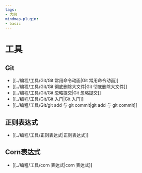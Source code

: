 ```yaml
---
tags: 
- 大纲
mindmap-plugin: 
- basic
---
```


# 工具

## Git
- [[../编程/工具/Git/Git 常用命令动画|Git 常用命令动画]]
- [[../编程/工具/Git/Git 彻底删除大文件|Git 彻底删除大文件]]
- [[../编程/工具/Git/Git 忽略提交|Git 忽略提交]]
- [[../编程/工具/Git/Git 入门|Git 入门]]
- [[../编程/工具/Git/git add 与 git commit|git add 与 git commit]]

## 正则表达式
- [[../编程/工具/正则表达式|正则表达式]]

## Corn表达式
- [[../编程/工具/corn 表达式|corn 表达式]]